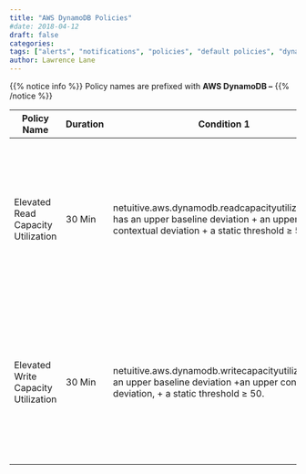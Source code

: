 ```yaml
---
title: "AWS DynamoDB Policies"
#date: 2018-04-12
draft: false
categories:
tags: ["alerts", "notifications", "policies", "default policies", "dynamoDB", "aws"]
author: Lawrence Lane
---
```

{{% notice info %}}
Policy names are prefixed with **AWS DynamoDB –**
{{% /notice %}}

| Policy Name                         | Duration | Condition 1                                                                                                                              | Cat.    | Description                                                                                                                            |
|-------------------------------------|----------|------------------------------------------------------------------------------------------------------------------------------------------|---------|----------------------------------------------------------------------------------------------------------------------------------------|
| Elevated Read Capacity Utilization  | 30 Min   | netuitive.aws.dynamodb.readcapacityutilization has an upper baseline deviation + an upper contextual deviation + a static threshold ≥ 50. | WARNING | Read Capacity Utilization has been higher than expected for over 30 minutes; also, the actual value has been above 50% for that time.  |
| Elevated Write Capacity Utilization | 30 Min   | netuitive.aws.dynamodb.writecapacityutilizationhas an upper baseline deviation +an upper contextual deviation, + a static threshold ≥ 50. | WARNING | Write Capacity Utilization has been higher than expected for over 30 minutes; also, the actual value has been above 50% for that time. |
